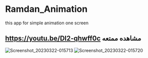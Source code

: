# Ramdan_Animation
this app for simple animation one screen
## https://youtu.be/DI2-qhwff0c مشاهده ممتعه
![Screenshot_20230322-015713](https://user-images.githubusercontent.com/105106529/226770139-11b700f2-571f-404b-9f6d-a98d6274a229.jpg) ![Screenshot_20230322-015720](https://user-images.githubusercontent.com/105106529/226770167-27075065-497f-4746-bc49-ec38876494be.jpg)



